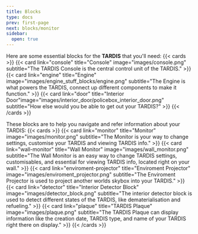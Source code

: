 ```yaml
---
title: Blocks
type: docs
prev: first-page
next: blocks/monitor
sidebar:
  open: true
---
```


Here are some essential blocks for the **TARDIS** that you'll need:
{{< cards >}}
  {{< card link="console" title="Console" image="images/console.png" subtitle="The TARDIS Console is the central control unit of the TARDIS." >}}
  {{< card link="engine" title="Engine" image="images/engine_stuff_blocks/engine.png" subtitle="The Engine is what powers the TARDIS, connect up different components to make it function." >}}
  {{< card link="door" title="Interior Door"image="images/interior_door/policebox_interior_door.png" subtitle="How else would you be able to get out your TARDIS?" >}}
{{< /cards >}}

These blocks are to help you navigate and refer information about your TARDIS:
{{< cards >}}
  {{< card link="monitor" title="Monitor" image="images/monitor.png" subtitle="The Monitor is your way to change settings, customise your TARDIS and viewing TARDIS info." >}}
  {{< card link="wall-monitor" title="Wall Monitor" image="images/wall_monitor.png" subtitle="The Wall Monitor is an easy way to change TARDIS settings, customisables, and essential for viewing TARDIS info, located right on your wall." >}}
  {{< card link="enviroment-projector" title="Enviroment Projector" image="images/enviroment_projector.png" subtitle="The Enviroment Projector is used to project another worlds skybox into your TARDIS." >}}
  {{< card link="detector" title="Interior Detector Block" image="images/detector_block.png" subtitle="The interior detector block is used to detect different states of the TARDIS, like dematerialisation and refueling." >}}
  {{< card link="plaque" title="TARDIS Plaque" image="images/plaque.png" subtitle="The TARDIS Plaque can display information like the creation date, TARDIS type, and name of your TARDIS right there on display." >}}
{{< /cards >}}
